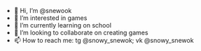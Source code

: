 - 👋 Hi, I’m @snewook
- 👀 I’m interested in games
- 🌱 I’m currently learning on school
- 💞️ I’m looking to collaborate on creating games
- 📫 How to reach me: tg @snowy_snewok; vk @snowy_snewok

<!---
snewook/snewook is a ✨ special ✨ repository because its `README.md` (this file) appears on your GitHub profile.
You can click the Preview link to take a look at your changes.
--->
